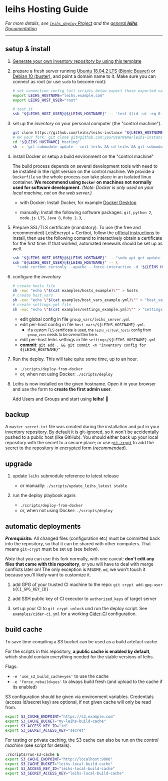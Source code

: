 # **leihs** Hosting Guide

_For more details, see [`leihs_deploy` Project](https://github.com/leihs/leihs_deploy)
and the [general **leihs** Documentation](https://github.com/leihs/leihs/wiki)_

---

## setup & install

1. [Generate your own inventory repository by using this template](https://github.com/leihs/leihs-instance/generate)

1. prepare a fresh server running [Ubuntu 18.04.2 LTS (Bionic Beaver)](https://wiki.ubuntu.com/BionicBeaver/ReleaseNotes) or [Debian 10 (buster)](https://www.debian.org/releases/buster/), and point a domain name to it. Make sure you can connect as root (or use `sudo` to become root):

   ```sh
   # set connection config (all scripts below expect those exported variables!)
   export LEIHS_HOSTNAME="leihs.example.com"
   export LEIHS_HOST_USER="root"

   # test it
   ssh "${LEIHS_HOST_USER}@${LEIHS_HOSTNAME}" -- 'test $(id -u) -eq 0 && echo OK || sudo echo OK'
   ```

1. set up the *inventory* on your personal computer (the "control machine").

   ```sh
   git clone https://github.com/leihs/leihs-instance "${LEIHS_HOSTNAME}_hosting"
   # OR your fork: git clone git@github.com:yourUserName/leihs-instance "${LEIHS_HOSTNAME}_hosting"
   cd "${LEIHS_HOSTNAME}_hosting"
   sh -c 'git submodule update --init leihs && cd leihs && git submodule update --init --recursive'
   ```

1. install Docker or setup a build environment on the "control machine"

   The build process depends on several development tools with need to be installed in the right version on the control machine.
   We provide a `Dockerfile` so the whole process can take place in an isolated linux container.
   **We recommend using `Docker` on machines not normally used for software development.**
   *(Note: Docker is only used on your local machine, not on the web server.)*

   - with Docker: Install Docker, for example [Docker Desktop](https://www.docker.com/products/docker-desktop)

   - manually: Install the following software packages: `git`, `python 2`, `node.js LTS`, `Java 8`, `Ruby 2.3`, .

1. Prepare SSL/TLS certificate (mandatory). To use (the free and recommended) LetsEncrypt + Certbot, follow the [official instructions](https://certbot.eff.org) to install, then use the following comand to interactively obtain a certificate for the first time. If that worked, automated renewals should be set up as well.

   ```sh
   ssh "${LEIHS_HOST_USER}@${LEIHS_HOSTNAME}" -- "sudo apt-get update && sudo apt-get install certbot -y python-certbot-apache"
   ssh "${LEIHS_HOST_USER}@${LEIHS_HOSTNAME}" -- \
     "sudo certbot certonly --apache --force-interactive -d '${LEIHS_HOSTNAME}'"
   ```

1. configure the *inventory*

   ```sh
   # create hosts file
   sh -euc "echo \"$(cat examples/hosts_example)\"" > hosts
   # create host_vars
   sh -euc "echo \"$(cat examples/host_vars_example.yml)\"" > "host_vars/${LEIHS_HOSTNAME}.yml"
   # create settings.yml file
   sh -euc "echo \"$(cat examples/settings_example.yml)\"" > "settings/${LEIHS_HOSTNAME}.yml"
   ```

   - edit global config in file `group_vars/leihs_server.yml`
   - edit per-host config in file `host_vars/${LEIHS_HOSTNAME}.yml`.
     - <small>If a custom TLS certificate is used, the `leihs_virtual_hosts` config from `group_vars` needs to be overwritten here.</small>
   - edit per-host leihs settings in file `settings/${LEIHS_HOSTNAME}.yml`
   - **commit**: `git add . && git commit -m "inventory config for ${LEIHS_HOSTNAME}"`

1. Run the deploy. This will take quite some time, up to an hour.
   - `./scripts/deploy-from-docker`
   - or, when not using Docker: `./scripts/deploy`

1. Leihs is now installed on the given hostname.
   Open it in your browser and use the form to **create the first admin user**.

   Add Users and Groups and start using **leihs**! 🎉

## backup

A `master_secret.txt` file was created during the installation and put in your inventory repository.
By default it is git-ignored, so it won't be accidentally pushed to a public host (like GitHub).
You should either back up your local repository with the secret to a secure place;
or use [`git-crypt`](https://www.agwa.name/projects/git-crypt/) to add the
secret to the repository in encrypted form (*recommended*).

## upgrade

1. update `leihs` submodule reference to latest release
   - or manually: `./scripts/update_leihs_latest stable`

2. run the deploy playbook again:
   - `./scripts/deploy-from-docker`
   - or, when not using Docker: `./scripts/deploy`

 <!--
get updates to inventory repo:

```shell
git rm -rf --cached .
curl -L https://github.com/leihs/leihs-instance/archive/master.tar.gz | tar -xzv --strip=1
git commit -all -m 'update inventory from upstream'
```
or

```shell
git remote add upstream https://github.com/leihs/leihs-instance
git fetch upstream
```
-->

## automatic deployments

**_Prerequisite:_** All changed files (configuration etc) must be committed back into the repository,
so that it can be shared with other computers.
That means `git-crypt` must be set up (see below).

_Note_ that you can use this fork normally, with one caveat:
**don't edit any files that came with this repository**, or you will have to deal with merge conflicts later on!
The only exception is `README.md`, we won't touch it because you'll likely want to customize it.

1. add GPG of your trusted CI machine to the repo: `git crypt add-gpg-user ${CI_GPG_KEY_ID}`

2. add SSH public key of CI executor to `authorized_keys` of target server

3. set up your CI to `git crypt unlock` und run the deploy script.
   See `examples/cider-ci.yml` for a working [Cider-CI](https://cider-ci.info) configuration.

## build cache

To save time compiling a S3 bucket can be used as a build artefact cache.

For the scripts in this repository, **a public cache is enabled by default**,
which should contain everything needed for the stable versions of leihs.

Flags:

- `-e 'use_s3_build_cache=yes'` to use the cache
- `-e 'force_rebuild=yes'` to always build fresh (and upload to the cache if its enabled)

S3 configuration should be given via environment variables.
Credentials (access id/secret key) are optional, if not given cache will only be read from.

```bash
export S3_CACHE_ENDPOINT="https://s3.example.com"
export S3_CACHE_BUCKET="my-leihs-build-cache"
export S3_ACCESS_KEY_ID="id"
export S3_SECRET_ACCESS_KEY="secret"
```

For testing or private caching, the S3 cache can also be run on the *control machine* (see script for details).

```bash
./scripts/run-s3-cache &
export S3_CACHE_ENDPOINT="http://localhost:9000"
export S3_CACHE_BUCKET="leihs-local-build-cache"
export S3_ACCESS_KEY_ID="leihs-local-build-cache"
export S3_SECRET_ACCESS_KEY="leihs-local-build-cache"
```
